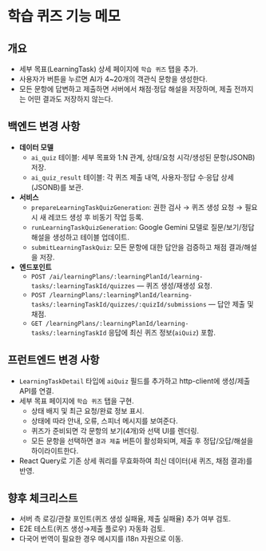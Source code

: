 # 학습 퀴즈 기능 메모

## 개요

- 세부 목표(LearningTask) 상세 페이지에 `학습 퀴즈` 탭을 추가.
- 사용자가 버튼을 누르면 AI가 4~20개의 객관식 문항을 생성한다.
- 모든 문항에 답변하고 제출하면 서버에서 채점·정답 해설을 저장하며, 제출 전까지는 어떤 결과도 저장하지 않는다.

## 백엔드 변경 사항

- **데이터 모델**
  - `ai_quiz` 테이블: 세부 목표와 1:N 관계, 상태/요청 시각/생성된 문항(JSONB) 저장.
  - `ai_quiz_result` 테이블: 각 퀴즈 제출 내역, 사용자·정답 수·응답 상세(JSONB)를 보관.
- **서비스**
  - `prepareLearningTaskQuizGeneration`: 권한 검사 → 퀴즈 생성 요청 → 필요 시 새 레코드 생성 후 비동기 작업 등록.
  - `runLearningTaskQuizGeneration`: Google Gemini 모델로 질문/보기/정답 해설을 생성하고 테이블 업데이트.
  - `submitLearningTaskQuiz`: 모든 문항에 대한 답안을 검증하고 채점 결과/해설을 저장.
- **엔드포인트**
  - `POST /ai/learningPlans/:learningPlanId/learning-tasks/:learningTaskId/quizzes` — 퀴즈 생성/재생성 요청.
  - `POST /learningPlans/:learningPlanId/learning-tasks/:learningTaskId/quizzes/:quizId/submissions` — 답안 제출 및 채점.
  - `GET /learningPlans/:learningPlanId/learning-tasks/:learningTaskId` 응답에 최신 퀴즈 정보(`aiQuiz`) 포함.

## 프런트엔드 변경 사항

- `LearningTaskDetail` 타입에 `aiQuiz` 필드를 추가하고 http-client에 생성/제출 API를 연결.
- 세부 목표 페이지에 `학습 퀴즈` 탭을 구현.
  - 상태 배지 및 최근 요청/완료 정보 표시.
  - 상태에 따라 안내, 오류, 스피너 메시지를 보여준다.
  - 퀴즈가 준비되면 각 문항의 보기(4개)와 선택 UI를 렌더링.
  - 모든 문항을 선택하면 `결과 제출` 버튼이 활성화되며, 제출 후 정답/오답/해설을 하이라이트한다.
- React Query로 기존 상세 쿼리를 무효화하여 최신 데이터(새 퀴즈, 채점 결과)를 반영.

## 향후 체크리스트

- 서버 측 로깅/관찰 포인트(퀴즈 생성 실패율, 제출 실패율) 추가 여부 검토.
- E2E 테스트(퀴즈 생성→제출 플로우) 자동화 검토.
- 다국어 번역이 필요한 경우 메시지를 i18n 자원으로 이동.
